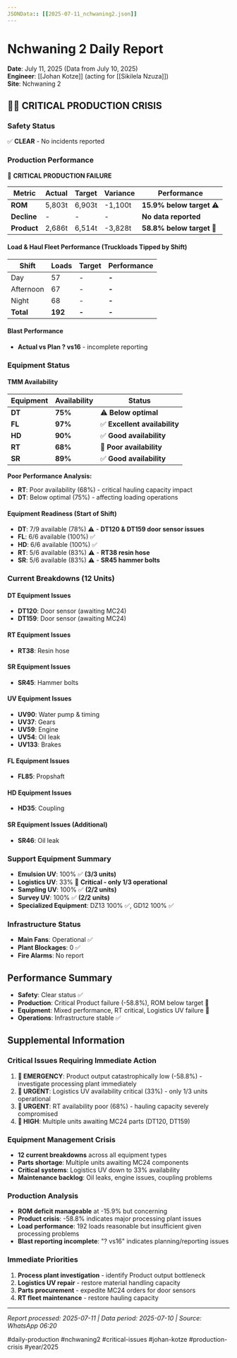 ```yaml
---
JSONData:: [[2025-07-11_nchwaning2.json]]
---
```


# Nchwaning 2 Daily Report
**Date**: July 11, 2025 (Data from July 10, 2025)  
**Engineer**: [[Johan Kotze]] (acting for [[Sikilela Nzuza]])  
**Site**: Nchwaning 2  

## 🔴🚨 CRITICAL PRODUCTION CRISIS

### Safety Status
✅ **CLEAR** - No incidents reported

### Production Performance
🔴 **CRITICAL PRODUCTION FAILURE**

| Metric | Actual | Target | Variance | Performance |
|--------|--------|--------|----------|-------------|
| **ROM** | 5,803t | 6,903t | -1,100t | **15.9% below target** ⚠️ |
| **Decline** | - | - | - | **No data reported** |
| **Product** | 2,686t | 6,514t | -3,828t | **58.8% below target** 🚨 |

#### Load & Haul Fleet Performance (Truckloads Tipped by Shift)
| Shift | Loads | Target | Performance |
|-------|-------|--------|-------------|
| Day | 57 | - | **-** |
| Afternoon | 67 | - | **-** |
| Night | 68 | - | **-** |
| **Total** | **192** | **-** | **-** |

#### Blast Performance
- **Actual vs Plan ? vs16** - incomplete reporting

### Equipment Status

#### TMM Availability
| Equipment | Availability | Status |
|-----------|-------------|---------|
| **DT** | **75%** | ⚠️ **Below optimal** |
| **FL** | **97%** | ✅ **Excellent availability** |
| **HD** | **90%** | ✅ **Good availability** |
| **RT** | **68%** | 🔴 **Poor availability** |
| **SR** | **89%** | ✅ **Good availability** |

**Poor Performance Analysis:**
- **RT**: Poor availability (68%) - critical hauling capacity impact
- **DT**: Below optimal (75%) - affecting loading operations

#### Equipment Readiness (Start of Shift)
- **DT**: 7/9 available (78%) ⚠️ - **DT120 & DT159 door sensor issues**
- **FL**: 6/6 available (100%) ✅
- **HD**: 6/6 available (100%) ✅
- **RT**: 5/6 available (83%) ⚠️ - **RT38 resin hose**
- **SR**: 5/6 available (83%) ⚠️ - **SR45 hammer bolts**

### Current Breakdowns (12 Units)

#### DT Equipment Issues
- **DT120**: Door sensor (awaiting MC24)
- **DT159**: Door sensor (awaiting MC24)

#### RT Equipment Issues
- **RT38**: Resin hose

#### SR Equipment Issues
- **SR45**: Hammer bolts

#### UV Equipment Issues
- **UV90**: Water pump & timing
- **UV37**: Gears
- **UV59**: Engine
- **UV54**: Oil leak
- **UV133**: Brakes

#### FL Equipment Issues
- **FL85**: Propshaft

#### HD Equipment Issues
- **HD35**: Coupling

#### SR Equipment Issues (Additional)
- **SR46**: Oil leak

### Support Equipment Summary
- **Emulsion UV**: 100% ✅ **(3/3 units)**
- **Logistics UV**: 33% 🔴 **Critical - only 1/3 operational**
- **Sampling UV**: 100% ✅ **(2/2 units)**
- **Survey UV**: 100% ✅ **(2/2 units)**
- **Specialized Equipment**: DZ13 100% ✅, GD12 100% ✅

### Infrastructure Status
- **Main Fans**: Operational ✅
- **Plant Blockages**: 0 ✅
- **Fire Alarms**: No report

## Performance Summary
- **Safety**: Clear status ✅
- **Production**: Critical Product failure (-58.8%), ROM below target 🚨
- **Equipment**: Mixed performance, RT critical, Logistics UV failure 🔴
- **Operations**: Infrastructure stable ✅

## Supplemental Information

### Critical Issues Requiring Immediate Action
1. **🚨 EMERGENCY**: Product output catastrophically low (-58.8%) - investigate processing plant immediately
2. **🔴 URGENT**: Logistics UV availability critical (33%) - only 1/3 units operational
3. **🔴 URGENT**: RT availability poor (68%) - hauling capacity severely compromised
4. **🔴 HIGH**: Multiple units awaiting MC24 parts (DT120, DT159)

### Equipment Management Crisis
- **12 current breakdowns** across all equipment types
- **Parts shortage**: Multiple units awaiting MC24 components
- **Critical systems**: Logistics UV down to 33% availability
- **Maintenance backlog**: Oil leaks, engine issues, coupling problems

### Production Analysis
- **ROM deficit manageable** at -15.9% but concerning
- **Product crisis**: -58.8% indicates major processing plant issues
- **Load performance**: 192 loads reasonable but insufficient given processing problems
- **Blast reporting incomplete**: "? vs16" indicates planning/reporting issues

### Immediate Priorities
1. **Process plant investigation** - identify Product output bottleneck
2. **Logistics UV repair** - restore material handling capacity
3. **Parts procurement** - expedite MC24 orders for door sensors
4. **RT fleet maintenance** - restore hauling capacity

---
*Report processed: 2025-07-11 | Data period: 2025-07-10 | Source: WhatsApp 06:20*

#daily-production #nchwaning2 #critical-issues #johan-kotze #production-crisis #year/2025
